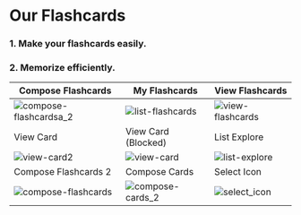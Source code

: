 # Our Flashcards

### 1. Make your flashcards easily.
### 2. Memorize efficiently.

| Compose Flashcards | My Flashcards | View Flashcards |
| ------------- | ------------- | ------------- |
| ![compose-flashcardsa_2](https://user-images.githubusercontent.com/87289383/147003088-12c4df38-e5e1-4863-a06a-9f3fb2eaa7ee.JPG) | ![list-flashcards](https://user-images.githubusercontent.com/87289383/147002961-be697814-d676-4549-b2c9-5a948963e93a.JPG) |  ![view-flashcards](https://user-images.githubusercontent.com/87289383/147002987-943f9d4d-60a9-48e0-8364-09ce81879ca7.JPG) |
|  View Card | View Card (Blocked) | List Explore |
| ![view-card2](https://user-images.githubusercontent.com/87289383/147004454-f870a33b-31b1-42f2-ad07-507b18f9a8cd.JPG) | ![view-card](https://user-images.githubusercontent.com/87289383/147004120-250b23de-8b7e-4972-bde0-00530925b6e6.JPG) | ![list-explore](https://user-images.githubusercontent.com/87289383/150155501-90c0ad45-22a3-4d7a-91cd-ddc441505a80.JPG) |
|  Compose Flashcards 2 | Compose Cards | Select Icon |
| ![compose-flashcards](https://user-images.githubusercontent.com/87289383/150156282-789407ed-8d79-4c28-b3e6-0d89100299c3.JPG) | ![compose-cards_2](https://user-images.githubusercontent.com/87289383/150155951-c75ac7bc-48fc-46d3-b99b-3fc19254d7cf.JPG) | ![select_icon](https://user-images.githubusercontent.com/87289383/150155946-b47478eb-3047-433f-b249-14ea00c76bc0.JPG) |